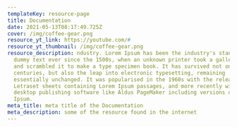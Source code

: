 ```yaml
---
templateKey: resource-page
title: Documentation
date: 2021-05-13T08:17:49.725Z
cover: /img/coffee-gear.png
resource_yt_link: https://youtube.com/#
resource_yt_thumbnail: /img/coffee-gear.png
resource_description: ndustry. Lorem Ipsum has been the industry's standard
  dummy text ever since the 1500s, when an unknown printer took a galley of type
  and scrambled it to make a type specimen book. It has survived not only five
  centuries, but also the leap into electronic typesetting, remaining
  essentially unchanged. It was popularised in the 1960s with the release of
  Letraset sheets containing Lorem Ipsum passages, and more recently with
  desktop publishing software like Aldus PageMaker including versions of Lorem
  Ipsum.
meta_title: meta title of the Documentation
meta_description: some of the resource found in the internet
---
```

